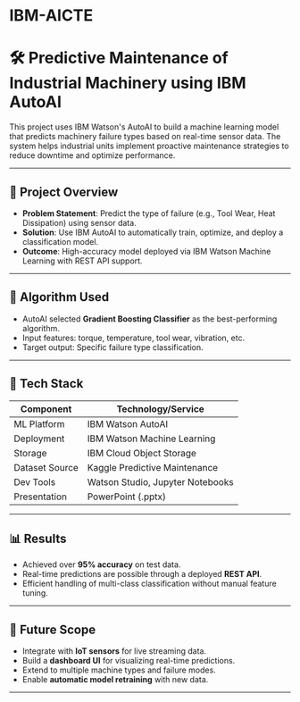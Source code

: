 # IBM-AICTE
# 🛠️ Predictive Maintenance of Industrial Machinery using IBM AutoAI

This project uses IBM Watson's AutoAI to build a machine learning model that predicts machinery failure types based on real-time sensor data. The system helps industrial units implement proactive maintenance strategies to reduce downtime and optimize performance.

---

## 🚀 Project Overview

- **Problem Statement**: Predict the type of failure (e.g., Tool Wear, Heat Dissipation) using sensor data.
- **Solution**: Use IBM AutoAI to automatically train, optimize, and deploy a classification model.
- **Outcome**: High-accuracy model deployed via IBM Watson Machine Learning with REST API support.

---

## 🧠 Algorithm Used

- AutoAI selected **Gradient Boosting Classifier** as the best-performing algorithm.
- Input features: torque, temperature, tool wear, vibration, etc.
- Target output: Specific failure type classification.

---

## 🧰 Tech Stack

| Component          | Technology/Service                |
|--------------------|-----------------------------------|
| ML Platform        | IBM Watson AutoAI                 |
| Deployment         | IBM Watson Machine Learning       |
| Storage            | IBM Cloud Object Storage          |
| Dataset Source     | Kaggle Predictive Maintenance     |
| Dev Tools          | Watson Studio, Jupyter Notebooks  |
| Presentation       | PowerPoint (.pptx)                |

---

## 📊 Results

- Achieved over **95% accuracy** on test data.
- Real-time predictions are possible through a deployed **REST API**.
- Efficient handling of multi-class classification without manual feature tuning.

---

## 🔮 Future Scope

- Integrate with **IoT sensors** for live streaming data.
- Build a **dashboard UI** for visualizing real-time predictions.
- Extend to multiple machine types and failure modes.
- Enable **automatic model retraining** with new data.

---
